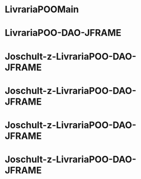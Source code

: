 # LivrariaPOOMain
# LivrariaPOO-DAO-JFRAME
# Joschult-z-LivrariaPOO-DAO-JFRAME
# Joschult-z-LivrariaPOO-DAO-JFRAME
# Joschult-z-LivrariaPOO-DAO-JFRAME
# Joschult-z-LivrariaPOO-DAO-JFRAME
